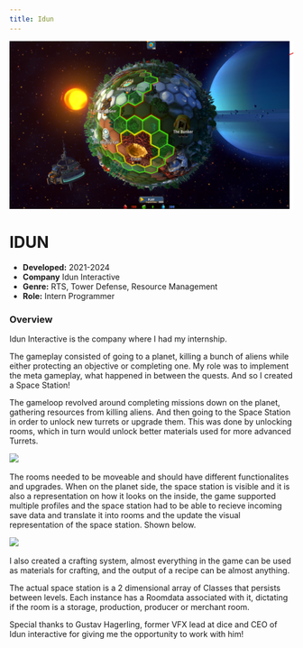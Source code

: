 ```yaml
---
title: Idun
---
```


![This is a image!](src/images/PlanetSide.png "Image caption")

# IDUN

- **Developed:** 2021-2024
- **Company** Idun Interactive
- **Genre:** RTS, Tower Defense, Resource Management
- **Role:** Intern Programmer

### Overview
Idun Interactive is the company where I had my internship.

The gameplay consisted of going to a planet, killing a bunch of aliens while either protecting an objective or completing one.
My role was to implement the meta gameplay, what happened in between the quests. And so I created a Space Station!

The gameloop revolved around completing missions down on the planet, gathering resources from killing aliens. And then going to the Space Station in order to unlock new turrets or upgrade them. This was done by unlocking rooms, which in turn would unlock better materials used for more advanced Turrets.

![](src/images/SpaceStation.gif)

The rooms needed to be moveable and should have different functionalites and upgrades.
When on the planet side, the space station is visible and it is also a representation on how it looks on the inside, the game supported multiple profiles and the space station had to be able to recieve incoming save data and translate it into rooms and the update the visual representation of the space station. Shown below.

![](src/images/HotReload.gif)

I also created a crafting system, almost everything in the game can be used as materials for crafting, and the output of a recipe can be almost anything.

The actual space station is a 2 dimensional array of Classes that persists between levels. Each instance has a Roomdata associated with it, dictating if the room is a storage, production, producer or merchant room. 

Special thanks to Gustav Hagerling, former VFX lead at dice and CEO of Idun interactive for giving me the opportunity to work with him!
